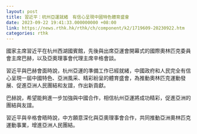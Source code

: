 ```yaml
---
layout: post
title: 習近平：杭州亞運就緒　有信心呈現中國特色體育盛會
date: 2023-09-22 19:41:33.000000000 +08:00
link: https://news.rthk.hk/rthk/ch/component/k2/1719609-20230922.htm
categories: rthk
---
```


國家主席習近平在杭州西湖國賓館，先後與出席亞運會開幕式的國際奧林匹克委員會主席巴赫，以及亞奧理事會代理主席辛格會談。

習近平與巴赫會面時說，杭州亞運的準備工作已經就緒，中國政府和人民完全有信心呈現一屆中國特色、亞洲風采、精彩紛呈的體育盛會，為推動奧林匹克運動發展、促進亞洲人民團結和友誼，作出新貢獻。

巴赫說，希望能夠進一步加強與中國合作，相信杭州亞運將成功精彩，促進亞洲的團結與友誼。

習近平與辛格會晤時說，中方願意深化與亞奧理事會合作，共同推動亞洲奧林匹克運動事業，增進亞洲人民團結。
